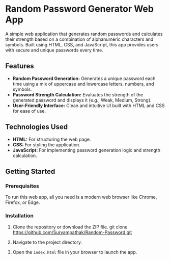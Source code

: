 # Random Password Generator Web App

A simple web application that generates random passwords and calculates their strength based on a combination of alphanumeric characters and symbols. Built using HTML, CSS, and JavaScript, this app provides users with secure and unique passwords every time.

## Features

- **Random Password Generation:** Generates a unique password each time using a mix of uppercase and lowercase letters, numbers, and symbols.
- **Password Strength Calculation:** Evaluates the strength of the generated password and displays it (e.g., Weak, Medium, Strong).
- **User-Friendly Interface:** Clean and intuitive UI built with HTML and CSS for ease of use.

## Technologies Used

- **HTML:** For structuring the web page.
- **CSS:** For styling the application.
- **JavaScript:** For implementing password generation logic and strength calculation.

## Getting Started

### Prerequisites

To run this web app, all you need is a modern web browser like Chrome, Firefox, or Edge.

### Installation

1. Clone the repository or download the ZIP file.
   git clone https://github.com/Suryampathak/Random-Password.git

2. Navigate to the project directory.

3. Open the `index.html` file in your browser to launch the app.
   
